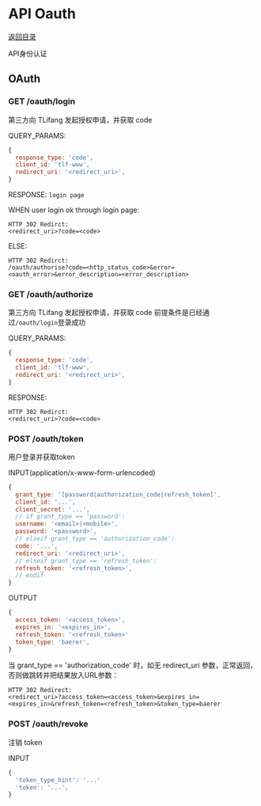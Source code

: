 # API Oauth

[返回目录](index.md)

API身份认证

## OAuth

### GET /oauth/login

第三方向 TLifang 发起授权申请，并获取 code

QUERY_PARAMS:
```javascript
{
  response_type: 'code',
  client_id: 'tlf-www',
  redirect_uri: '<redirect_uri>',
}
```

RESPONSE:
`login page`

WHEN user login ok through login page:
```
HTTP 302 Redirct:
<redirect_uri>?code=<code>
```

ELSE:
```
HTTP 302 Redirct:
/oauth/authorise?code=<http_status_code>&error=<oauth_error>&error_description=<error_description>
```

### GET /oauth/authorize

第三方向 TLifang 发起授权申请，并获取 code
前提条件是已经通过`/oauth/login`登录成功

QUERY_PARAMS:
```javascript
{
  response_type: 'code',
  client_id: 'tlf-www',
  redirect_uri: '<redirect_uri>',
}
```

RESPONSE:
```
HTTP 302 Redirct:
<redirect_uri>?code=<code>
```

### POST /oauth/token

用户登录并获取token

INPUT(application/x-www-form-urlencoded)
```javascript
{
  grant_type: '[password|authorization_code|refresh_token]',
  client_id: '...',
  client_secret: '...',
  // if grant_type == 'password':
  username: '<email>|<mobile>',
  password: '<password>',
  // elseif grant_type == 'authorization_code':
  code: '...',
  redirect_uri: '<redirect_uri>',
  // elseif grant_type == 'refresh_token':
  refresh_token: '<refresh_token>',
  // endif
}
```

OUTPUT
```javascript
{
  access_token: '<access_token>',
  expires_in: '<expires_in>',
  refresh_token: '<refresh_token>'
  token_type: 'baerer',
}
```

当 grant_type == 'authorization_code' 时，如无 redirect_uri 参数，正常返回，否则做跳转并把结果放入URL参数：

```
HTTP 302 Redirect:
<redirect_uri>?access_token=<access_token>&expires_in=<expires_in>&refresh_token=<refresh_token>&token_type=baerer
```

### POST /oauth/revoke

注销 token

INPUT
```javascript
{
  'token_type_hint': '...'
  'token': '...',
}
```
